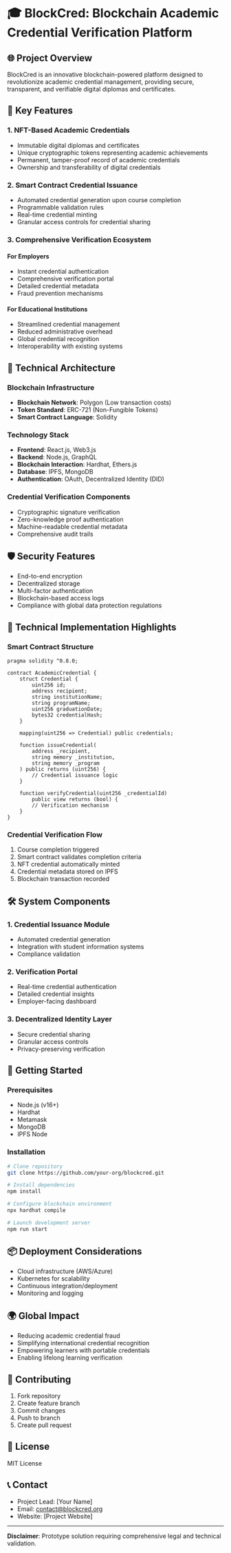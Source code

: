 # 🎓 BlockCred: Blockchain Academic Credential Verification Platform

## 🌐 Project Overview

BlockCred is an innovative blockchain-powered platform designed to revolutionize academic credential management, providing secure, transparent, and verifiable digital diplomas and certificates.

## 🚀 Key Features

### 1. NFT-Based Academic Credentials
- Immutable digital diplomas and certificates
- Unique cryptographic tokens representing academic achievements
- Permanent, tamper-proof record of academic credentials
- Ownership and transferability of digital credentials

### 2. Smart Contract Credential Issuance
- Automated credential generation upon course completion
- Programmable validation rules
- Real-time credential minting
- Granular access controls for credential sharing

### 3. Comprehensive Verification Ecosystem
#### For Employers
- Instant credential authentication
- Comprehensive verification portal
- Detailed credential metadata
- Fraud prevention mechanisms

#### For Educational Institutions
- Streamlined credential management
- Reduced administrative overhead
- Global credential recognition
- Interoperability with existing systems

## 🔧 Technical Architecture

### Blockchain Infrastructure
- **Blockchain Network**: Polygon (Low transaction costs)
- **Token Standard**: ERC-721 (Non-Fungible Tokens)
- **Smart Contract Language**: Solidity

### Technology Stack
- **Frontend**: React.js, Web3.js
- **Backend**: Node.js, GraphQL
- **Blockchain Interaction**: Hardhat, Ethers.js
- **Database**: IPFS, MongoDB
- **Authentication**: OAuth, Decentralized Identity (DID)

### Credential Verification Components
- Cryptographic signature verification
- Zero-knowledge proof authentication
- Machine-readable credential metadata
- Comprehensive audit trails

## 🛡️ Security Features

- End-to-end encryption
- Decentralized storage
- Multi-factor authentication
- Blockchain-based access logs
- Compliance with global data protection regulations

## 🚀 Technical Implementation Highlights

### Smart Contract Structure
```solidity
pragma solidity ^0.8.0;

contract AcademicCredential {
    struct Credential {
        uint256 id;
        address recipient;
        string institutionName;
        string programName;
        uint256 graduationDate;
        bytes32 credentialHash;
    }

    mapping(uint256 => Credential) public credentials;
    
    function issueCredential(
        address _recipient, 
        string memory _institution,
        string memory _program
    ) public returns (uint256) {
        // Credential issuance logic
    }

    function verifyCredential(uint256 _credentialId) 
        public view returns (bool) {
        // Verification mechanism
    }
}
```

### Credential Verification Flow
1. Course completion triggered
2. Smart contract validates completion criteria
3. NFT credential automatically minted
4. Credential metadata stored on IPFS
5. Blockchain transaction recorded

## 🛠️ System Components

### 1. Credential Issuance Module
- Automated credential generation
- Integration with student information systems
- Compliance validation

### 2. Verification Portal
- Real-time credential authentication
- Detailed credential insights
- Employer-facing dashboard

### 3. Decentralized Identity Layer
- Secure credential sharing
- Granular access controls
- Privacy-preserving verification

## 🚀 Getting Started

### Prerequisites
- Node.js (v16+)
- Hardhat
- Metamask
- MongoDB
- IPFS Node

### Installation
```bash
# Clone repository
git clone https://github.com/your-org/blockcred.git

# Install dependencies
npm install

# Configure blockchain environment
npx hardhat compile

# Launch development server
npm run start
```

## 📦 Deployment Considerations
- Cloud infrastructure (AWS/Azure)
- Kubernetes for scalability
- Continuous integration/deployment
- Monitoring and logging

## 🌍 Global Impact

- Reducing academic credential fraud
- Simplifying international credential recognition
- Empowering learners with portable credentials
- Enabling lifelong learning verification

## 🤝 Contributing
1. Fork repository
2. Create feature branch
3. Commit changes
4. Push to branch
5. Create pull request

## 📄 License
MIT License

## 📞 Contact
- Project Lead: [Your Name]
- Email: contact@blockcred.org
- Website: [Project Website]

---

**Disclaimer**: Prototype solution requiring comprehensive legal and technical validation.
